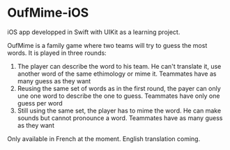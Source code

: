 # OufMime-iOS

iOS app developped in Swift with UIKit as a learning project.

OufMime is a family game where two teams will try to guess the most words.
It is played in three rounds:
1. The player can describe the word to his team. He can't translate it, use another word of the same ethimology or mime it. Teammates have as many guess as they want
2. Reusing the same set of words as in the first round, the payer can only une one word to describe the one to guess. Teammates have only one guess per word
3. Still using the same set, the player has to mime the word. He can make sounds but cannot pronounce a word. Teammates have as many guess as they want

Only available in French at the moment. English translation coming.
